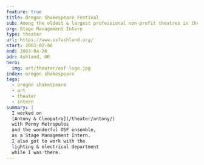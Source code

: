 ```yaml
---
feature: true
title: Oregon Shakespeare Festival
sub: Among the oldest & largest professional non-profit theatres in the nation.
org: Stage Management Intern
type: theater
url: https://www.osfashland.org/
start: 2003-02-06
end: 2003-04-26
adr: Ashland, OR
hero:
  img: art/theater/osf-logo.jpg
index: oregon shakespeare
tags:
  - oregon shakespeare
  - art
  - theater
  - intern
summary: |
  I worked on
  [Antony & Cleopatra](/theater/antony/)
  with Penny Metropulos
  and the wonderful OSF ensemble,
  as a Stage Management Intern.
  I also got to work with the
  lighting & electrical department
  while I was there.
---
```

